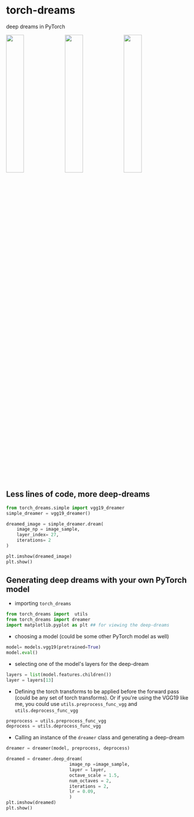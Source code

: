 # torch-dreams
deep dreams in PyTorch

<code><img width="31%" src="https://github.com/Mayukhdeb/torch-dreams/blob/master/images/torch_dream_tiger_layer_15.gif?raw=true"></code>
<code><img width="31%" src="https://github.com/Mayukhdeb/torch-dreams/blob/master/images/torch_dream_tiger_layer_20.gif?raw=true"></code>
<code><img width="31%" src="https://github.com/Mayukhdeb/torch-dreams/blob/master/images/torch_dream_tiger_layer_27.gif?raw=true"></code>

## Less lines of code, more deep-dreams

```python
from torch_dreams.simple import vgg19_dreamer
simple_dreamer = vgg19_dreamer()

dreamed_image = simple_dreamer.dream(
    image_np = image_sample,
    layer_index= 27,
    iterations= 2
)

plt.imshow(dreamed_image)
plt.show()
```


## Generating deep dreams with your own PyTorch model

* importing `torch_dreams`
```python
from torch_dreams import  utils
from torch_dreams import dreamer
import matplotlib.pyplot as plt ## for viewing the deep-dreams
```
* choosing a model (could be some other PyTorch model as well)
```python
model= models.vgg19(pretrained=True)
model.eval()
```
* selecting one of the model's layers for the deep-dream

```python
layers = list(model.features.children())
layer = layers[13]
```

* Defining the torch transforms to be applied before the forward pass  (could be any set of torch transforms). Or if you're using the VGG19 like me, you could use `utils.preprocess_func_vgg` and `utils.deprocess_func_vgg`

```python
preprocess = utils.preprocess_func_vgg
deprocess = utils.deprocess_func_vgg
```
* Calling an instance of the `dreamer` class and generating a deep-dream

```python
dreamer = dreamer(model, preprocess, deprocess)

dreamed = dreamer.deep_dream(
                        image_np =image_sample, 
                        layer = layer, 
                        octave_scale = 1.5, 
                        num_octaves = 2, 
                        iterations = 2, 
                        lr = 0.09,
                        )
plt.imshow(dreamed)
plt.show()                        
```
